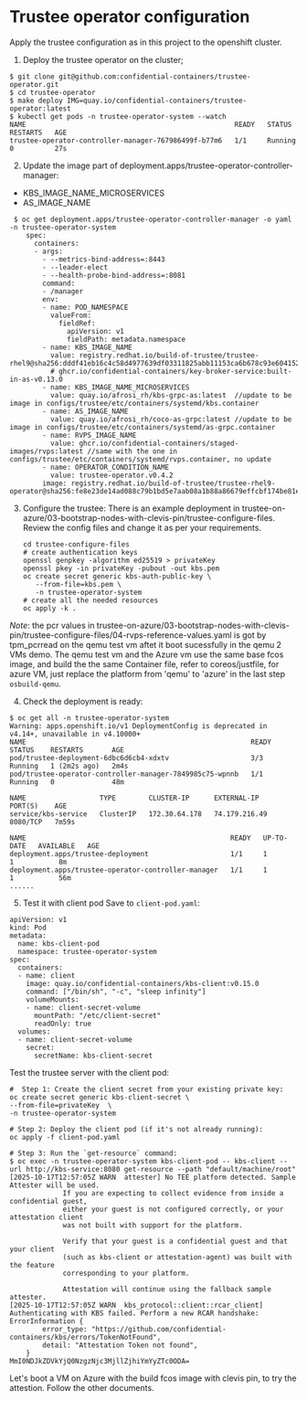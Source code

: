 # Trustee operator configuration
Apply the trustee configuration as in this project to the openshift cluster.
1. Deploy the trustee operator on the cluster;
```
$ git clone git@github.com:confidential-containers/trustee-operator.git
$ cd trustee-operator
$ make deploy IMG=quay.io/confidential-containers/trustee-operator:latest
$ kubectl get pods -n trustee-operator-system --watch
NAME                                                   READY   STATUS    RESTARTS   AGE
trustee-operator-controller-manager-767986499f-b77m6   1/1     Running   0          27s
```
2. Update the image part of deployment.apps/trustee-operator-controller-manager:
- KBS_IMAGE_NAME_MICROSERVICES
- AS_IMAGE_NAME

```
 $ oc get deployment.apps/trustee-operator-controller-manager -o yaml  -n trustee-operator-system
    spec:
      containers:
      - args:
        - --metrics-bind-address=:8443
        - --leader-elect
        - --health-probe-bind-address=:8081
        command:
        - /manager
        env:
        - name: POD_NAMESPACE
          valueFrom:
            fieldRef:
              apiVersion: v1
              fieldPath: metadata.namespace
        - name: KBS_IMAGE_NAME
          value: registry.redhat.io/build-of-trustee/trustee-rhel9@sha256:dddf41eb16c4c58d4977639df03311825abb11153ca6b678c93e604152a6a6e6
          # ghcr.io/confidential-containers/key-broker-service:built-in-as-v0.13.0
        - name: KBS_IMAGE_NAME_MICROSERVICES
          value: quay.io/afrosi_rh/kbs-grpc-as:latest  //update to be image in configs/trustee/etc/containers/systemd/kbs.container
        - name: AS_IMAGE_NAME
          value: quay.io/afrosi_rh/coco-as-grpc:latest //update to be image in configs/trustee/etc/containers/systemd/as-grpc.container
        - name: RVPS_IMAGE_NAME
          value: ghcr.io/confidential-containers/staged-images/rvps:latest //same with the one in configs/trustee/etc/containers/systemd/rvps.container, no update
        - name: OPERATOR_CONDITION_NAME
          value: trustee-operator.v0.4.2
        image: registry.redhat.io/build-of-trustee/trustee-rhel9-operator@sha256:fe8e23de14ad088c79b1bd5e7aab08a1b88a86679effcbf174be81e761bd9d6d
```
3. Configure the trustee: 
   There is an example deployment in trustee-on-azure/03-bootstrap-nodes-with-clevis-pin/trustee-configure-files. Review the config files and change it as per your requirements. 
   ```
   cd trustee-configure-files
   # create authentication keys
   openssl genpkey -algorithm ed25519 > privateKey
   openssl pkey -in privateKey -pubout -out kbs.pem
   oc create secret generic kbs-auth-public-key \
      --from-file=kbs.pem \
      -n trustee-operator-system
   # create all the needed resources
   oc apply -k .
   ```
*Note*: the pcr values in trustee-on-azure/03-bootstrap-nodes-with-clevis-pin/trustee-configure-files/04-rvps-reference-values.yaml is got by tpm_pcrread on the qemu test vm aftet it boot sucessfully in the qemu 2 VMs demo. The qemu test vm and the Azure vm use the same base fcos image, and build the the same Container file, refer to coreos/justfile, for azure VM, just replace the platform from 'qemu' to 'azure' in the last step `osbuild-qemu`. 

4. Check the deployment is ready:
```
$ oc get all -n trustee-operator-system
Warning: apps.openshift.io/v1 DeploymentConfig is deprecated in v4.14+, unavailable in v4.10000+
NAME                                                       READY   STATUS    RESTARTS       AGE
pod/trustee-deployment-6dbc6d6cb4-xdxtv                    3/3     Running   1 (2m2s ago)   2m4s
pod/trustee-operator-controller-manager-7849985c75-wpnnb   1/1     Running   0              48m

NAME                  TYPE        CLUSTER-IP      EXTERNAL-IP    PORT(S)    AGE
service/kbs-service   ClusterIP   172.30.64.178   74.179.216.49  8080/TCP   7m59s

NAME                                                  READY   UP-TO-DATE   AVAILABLE   AGE
deployment.apps/trustee-deployment                    1/1     1            1           8m
deployment.apps/trustee-operator-controller-manager   1/1     1            1           56m
......
```
5. Test it with client pod
Save to `client-pod.yaml`:
```
apiVersion: v1
kind: Pod
metadata:
  name: kbs-client-pod
  namespace: trustee-operator-system
spec:
  containers:
  - name: client
    image: quay.io/confidential-containers/kbs-client:v0.15.0
    command: ["/bin/sh", "-c", "sleep infinity"]
    volumeMounts:
    - name: client-secret-volume
      mountPath: "/etc/client-secret"
      readOnly: true
  volumes:
  - name: client-secret-volume
    secret:
      secretName: kbs-client-secret
```
Test the trustee server with the client pod:
```
#  Step 1: Create the client secret from your existing private key:
oc create secret generic kbs-client-secret \
--from-file=privateKey  \
-n trustee-operator-system

# Step 2: Deploy the client pod (if it's not already running):
oc apply -f client-pod.yaml

# Step 3: Run the `get-resource` command:
$ oc exec -n trustee-operator-system kbs-client-pod -- kbs-client --url http://kbs-service:8080 get-resource --path "default/machine/root" 
[2025-10-17T12:57:05Z WARN  attester] No TEE platform detected. Sample Attester will be used.
             If you are expecting to collect evidence from inside a confidential guest,
             either your guest is not configured correctly, or your attestation client
             was not built with support for the platform.
    
             Verify that your guest is a confidential guest and that your client
             (such as kbs-client or attestation-agent) was built with the feature
             corresponding to your platform.
    
             Attestation will continue using the fallback sample attester.
[2025-10-17T12:57:05Z WARN  kbs_protocol::client::rcar_client] Authenticating with KBS failed. Perform a new RCAR handshake: ErrorInformation {
        error_type: "https://github.com/confidential-containers/kbs/errors/TokenNotFound",
        detail: "Attestation Token not found",
    }
MmI0NDJkZDVkYjQ0NzgzNjc3MjllZjhiYmYyZTc0ODA=
```

Let's boot a VM on Azure with the build fcos image with clevis pin, to try the attestion. Follow the other documents.